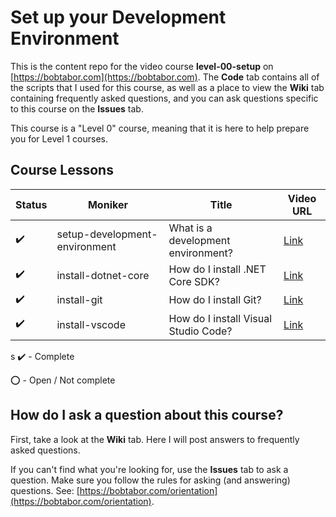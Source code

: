 # Set up your Development Environment

This is the content repo for the video course **level-00-setup** on [https://bobtabor.com](https://bobtabor.com).  The **Code** tab contains all of the scripts that I used for this course, as well as a place to view the **Wiki** tab containing frequently asked questions, and you can ask questions specific to this course on the **Issues** tab.

This course is a "Level 0" course, meaning that it is here to help prepare you for Level 1 courses.

## Course Lessons

|Status|Moniker|Title|Video URL|
| --- | --- | --- | --- |
|:heavy_check_mark:|setup-development-environment|What is a development environment?|[Link](https://bobtabor.com/)|
|:heavy_check_mark:|install-dotnet-core|How do I install .NET Core SDK?|[Link](https://bobtabor.com/)|
|:heavy_check_mark:|install-git|How do I install Git?|[Link](https://bobtabor.com/)|
|:heavy_check_mark:|install-vscode|How do I install Visual Studio Code?|[Link](https://bobtabor.com/)|
s
:heavy_check_mark: - Complete

:o: - Open / Not complete

## How do I ask a question about this course?

First, take a look at the **Wiki** tab.  Here I will post answers to frequently asked questions.

If you can't find what you're looking for, use the **Issues** tab to ask a question.  Make sure you follow the rules for asking (and answering) questions.  See: [https://bobtabor.com/orientation](https://bobtabor.com/orientation).
